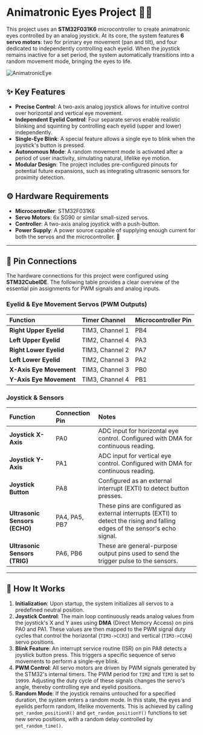 # Animatronic Eyes Project 👀🤖

This project uses an **STM32F031K6** microcontroller to create animatronic eyes controlled by an analog joystick. At its core, the system features **6 servo motors**: two for primary eye movement (pan and tilt), and four dedicated to independently controlling each eyelid. When the joystick remains inactive for a set period, the system automatically transitions into a random movement mode, bringing the eyes to life.



![AnimatronicEye](https://github.com/user-attachments/assets/3de86c64-fa84-479c-9cfe-ac2aea9f51a6)


## ✨ Key Features

  * **Precise Control**: A two-axis analog joystick allows for intuitive control over horizontal and vertical eye movement.
  * **Independent Eyelid Control**: Four separate servos enable realistic blinking and squinting by controlling each eyelid (upper and lower) independently.
  * **Single-Eye Blink**: A special feature allows a single eye to blink when the joystick's button is pressed.
  * **Autonomous Mode**: A random movement mode is activated after a period of user inactivity, simulating natural, lifelike eye motion.
  * **Modular Design**: The project includes pre-configured pinouts for potential future expansions, such as integrating ultrasonic sensors for proximity detection.

## ⚙️ Hardware Requirements

  * **Microcontroller**: STM32F031K6
  * **Servo Motors**: 6x SG90 or similar small-sized servos.
  * **Controller**: A two-axis analog joystick with a push-button.
  * **Power Supply**: A power source capable of supplying enough current for both the servos and the microcontroller. 🔋

-----

## 📌 Pin Connections

The hardware connections for this project were configured using **STM32CubeIDE**. The following table provides a clear overview of the essential pin assignments for PWM signals and analog inputs.

### Eyelid & Eye Movement Servos (PWM Outputs)

| Function | Timer Channel | Microcontroller Pin |
| :--- | :--- | :--- |
| **Right Upper Eyelid** | TIM3, Channel 1 | PB4 |
| **Left Upper Eyelid** | TIM2, Channel 4 | PA3 |
| **Right Lower Eyelid** | TIM3, Channel 2 | PA7 |
| **Left Lower Eyelid** | TIM2, Channel 3 | PA2 |
| **X-Axis Eye Movement** | TIM3, Channel 3 | PB0 |
| **Y-Axis Eye Movement** | TIM3, Channel 4 | PB1 |

### Joystick & Sensors

| Function | Connection Pin | Notes |
| :--- | :--- | :--- |
| **Joystick X-Axis** | PA0 | ADC input for horizontal eye control. Configured with DMA for continuous reading. |
| **Joystick Y-Axis** | PA1 | ADC input for vertical eye control. Configured with DMA for continuous reading. |
| **Joystick Button** | PA8 | Configured as an external interrupt (EXTI) to detect button presses. |
| **Ultrasonic Sensors (ECHO)** | PA4, PA5, PB7 | These pins are configured as external interrupts (EXTI) to detect the rising and falling edges of the sensor's echo signal. |
| **Ultrasonic Sensors (TRIG)** | PA6, PB6 | These are general-purpose output pins used to send the trigger pulse to the sensors. |

-----

## 🚀 How It Works

1.  **Initialization**: Upon startup, the system initializes all servos to a predefined neutral position.
2.  **Joystick Control**: The main loop continuously reads analog values from the joystick's X and Y axes using **DMA** (Direct Memory Access) on pins PA0 and PA1. These values are then mapped to the PWM signal duty cycles that control the horizontal (`TIM3->CCR3`) and vertical (`TIM3->CCR4`) servo positions.
3.  **Blink Feature**: An interrupt service routine (ISR) on pin PA8 detects a joystick button press. This triggers a specific sequence of servo movements to perform a single-eye blink.
4.  **PWM Control**: All servo motors are driven by PWM signals generated by the STM32's internal timers. The PWM period for `TIM2` and `TIM3` is set to `19999`. Adjusting the duty cycle of these signals changes the servo's angle, thereby controlling eye and eyelid positions.
5.  **Random Mode**: If the joystick remains untouched for a specified duration, the system enters a random mode. In this state, the eyes and eyelids perform random, lifelike movements. This is achieved by calling `get_random_positionX()` and `get_random_positionY()` functions to set new servo positions, with a random delay controlled by `get_random_time()`.
